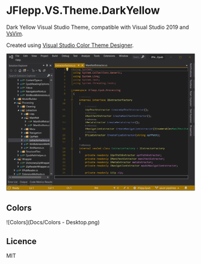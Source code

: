#  JFlepp.VS.Theme.DarkYellow

Dark Yellow Visual Studio Theme, compatible with Visual Studio 2019 and [VsVim](https://marketplace.visualstudio.com/items?itemName=JaredParMSFT.VsVim).

Created using [Visual Studio Color Theme Designer](https://marketplace.visualstudio.com/items?itemName=ms-madsk.ColorThemeDesigner).

![ExampleGif](Docs/JFlepp.EpubToHtml.Recording.gif)

## Colors

![Colors](Docs/Colors - Desktop.png)

## Licence 

MIT

